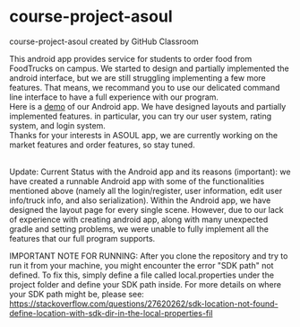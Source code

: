 # course-project-asoul
course-project-asoul created by GitHub Classroom

This android app provides service for students to order food from FoodTrucks on campus. We started to design and partially implemented the android interface, but we are still struggling implementing a few more features. That means, we recommand you to use our delicated command line interface to have a full experience with our program.
<br />
Here is a [demo](https://drive.google.com/file/d/1aCqhwBWwrBnrb5dMkkQCLdbaphxzIfyo/view?usp=sharing) of our Android app. We have designed layouts and partially implemented features. in particular, you can try our user system, rating system, and login system.
<br />
Thanks for your interests in ASOUL app, we are currently working on the market features and order features, so stay tuned. 

<br />
Update: 
  Current Status with the Android app and its reasons (important): we have created a runnable Android app with some of the functionalities mentioned above (namely all the login/register, user information, edit user info/truck info, and also serialization). Within the Android app, we have designed the layout page for every single scene. However, due to our lack of experience with creating android app, along with many unexpected gradle and setting problems, we were unable to fully implement all the features that our full program supports. 

IMPORTANT NOTE FOR RUNNING:
After you clone the repository and try to run it from your machine, you might encounter the error "SDK path" not defined. To fix this, simply define a file called local.properties under the project folder and define your SDK path inside. For more details on where your SDK path might be, please see:
https://stackoverflow.com/questions/27620262/sdk-location-not-found-define-location-with-sdk-dir-in-the-local-properties-fil 
